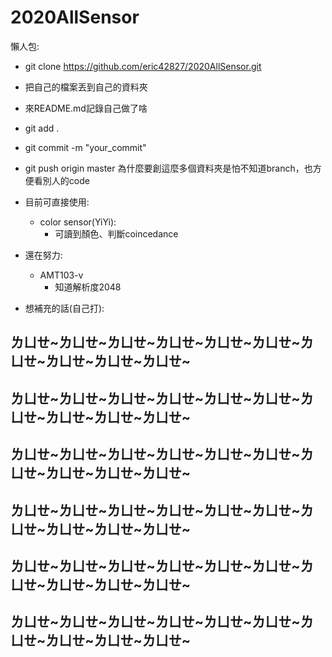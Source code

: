 2020AllSensor
===
懶人包:
- git clone https://github.com/eric42827/2020AllSensor.git
- 把自己的檔案丟到自己的資料夾
- 來README.md記錄自己做了啥
- git add .
- git commit -m "your_commit"
- git push origin master
為什麼要創這麼多個資料夾是怕不知道branch，也方便看別人的code

- 目前可直接使用:
    - color sensor(YiYi):
        - 可讀到顏色、判斷coincedance
- 還在努力:
    - AMT103-v
        - 知道解析度2048
- 想補充的話(自己打):

## ㄌㄩㄝ~ㄌㄩㄝ~ㄌㄩㄝ~ㄌㄩㄝ~ㄌㄩㄝ~ㄌㄩㄝ~ㄌㄩㄝ~ㄌㄩㄝ~ㄌㄩㄝ~ㄌㄩㄝ~
## ㄌㄩㄝ~ㄌㄩㄝ~ㄌㄩㄝ~ㄌㄩㄝ~ㄌㄩㄝ~ㄌㄩㄝ~ㄌㄩㄝ~ㄌㄩㄝ~ㄌㄩㄝ~ㄌㄩㄝ~
## ㄌㄩㄝ~ㄌㄩㄝ~ㄌㄩㄝ~ㄌㄩㄝ~ㄌㄩㄝ~ㄌㄩㄝ~ㄌㄩㄝ~ㄌㄩㄝ~ㄌㄩㄝ~ㄌㄩㄝ~
## ㄌㄩㄝ~ㄌㄩㄝ~ㄌㄩㄝ~ㄌㄩㄝ~ㄌㄩㄝ~ㄌㄩㄝ~ㄌㄩㄝ~ㄌㄩㄝ~ㄌㄩㄝ~ㄌㄩㄝ~
## ㄌㄩㄝ~ㄌㄩㄝ~ㄌㄩㄝ~ㄌㄩㄝ~ㄌㄩㄝ~ㄌㄩㄝ~ㄌㄩㄝ~ㄌㄩㄝ~ㄌㄩㄝ~ㄌㄩㄝ~
## ㄌㄩㄝ~ㄌㄩㄝ~ㄌㄩㄝ~ㄌㄩㄝ~ㄌㄩㄝ~ㄌㄩㄝ~ㄌㄩㄝ~ㄌㄩㄝ~ㄌㄩㄝ~ㄌㄩㄝ~
